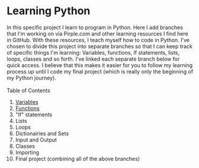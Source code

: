 # Learning Python
In this specific project I learn to program in Python. Here I add branches that I'm working on via Pirple.com and other learning resources I find here in GitHub. With these resources, I teach myself how to code in Python. I've chosen to divide this project into separate branches so that I can keep track of specific things I'm learning: Variables, functions, If statements, lists, loops, classes and so forth. I've linked each separate branch below for quick access. I believe that this makes it easier for you to follow my learning process up until I code my final project (which is really only the beginning of my Python journey).
<br><br>
Table of Contents
1. <a href="https://github.com/CAEL01/learningpython/blob/Variables/README.md">Variables</a>
2. <a href="https://github.com/CAEL01/learningpython/blob/Functions/README.md">Functions</a>
3. "If" statements
4. Lists
5. Loops
6. Dictionairies and Sets
7. Input and Output
8. Classes
9. Importing
10. Final project (combining all of the above branches)
